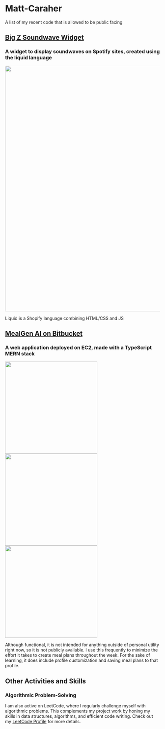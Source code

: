 # Matt-Caraher
A list of my recent code that is allowed to be public facing


## [Big Z Soundwave Widget](https://github.com/mattcar265/BigZCodeSnippets)
### A widget to display soundwaves on Spotify sites, created using the liquid language
<img src="https://github.com/mattcar265/Matt-Caraher/assets/98040867/e1f9af17-4418-4971-99f2-e8f1545bac83" width="800">

Liquid is a Shopify language combining HTML/CSS and JS


## [MealGen AI on Bitbucket](https://bitbucket.org/mealgenapp/meal-gen/src/master/)
### A web application deployed on EC2, made with a TypeScript MERN stack

<img src="https://github.com/mattcar265/Matt-Caraher/assets/98040867/34320932-c20f-41a1-950e-e741dd54b923" width="300">
<img src="https://github.com/mattcar265/Matt-Caraher/assets/98040867/29a3fbe3-1ea2-4a30-8f5a-b8a58251b564" width="300">
<img src="https://github.com/mattcar265/Matt-Caraher/assets/98040867/5acdf402-fd95-481f-bb5d-520b893efa8a" width="300">

Although functional, it is not intended for anything outside of personal utility right now, so it is not publicly available. I use this frequently to minimize the effort it takes to create meal plans throughout the week. For the sake of learning, it does include profile customization and saving meal plans to that profile.


## Other Activities and Skills

### Algorithmic Problem-Solving
I am also active on LeetCode, where I regularly challenge myself with algorithmic problems. This complements my project work by honing my skills in data structures, algorithms, and efficient code writing. Check out my [LeetCode Profile](https://leetcode.com/mattcaraher20/) for more details.
